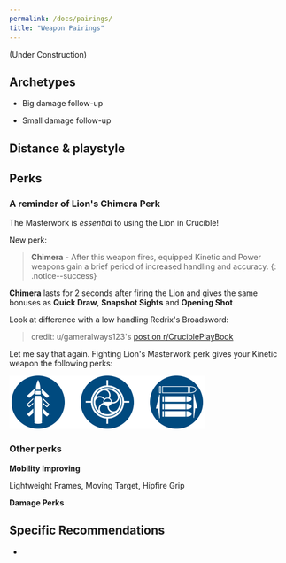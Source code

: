 ```yaml
---
permalink: /docs/pairings/
title: "Weapon Pairings"
---
```


(Under Construction)


## Archetypes

- Big damage follow-up

- Small damage follow-up

## Distance & playstyle

## Perks

### A reminder of Lion's Chimera Perk
The Masterwork is *essential* to using the Lion in Crucible!

New perk:
> **Chimera** - After this weapon fires, equipped Kinetic and Power weapons gain a brief period of increased handling and accuracy.
{: .notice--success}

**Chimera** lasts for 2 seconds after firing the Lion and gives the same bonuses as **Quick Draw**, **Snapshot Sights** and **Opening Shot**

Look at difference with a low handling Redrix's Broadsword:

<blockquote class="imgur-embed-pub" lang="en" data-id="a/QvxoTAA"><a href="//imgur.com/a/QvxoTAA"></a></blockquote><script async src="//s.imgur.com/min/embed.js" charset="utf-8"></script>

>credit: u/gameralways123's [post on r/CruciblePlayBook](https://www.reddit.com/r/CruciblePlaybook/comments/9ph01t/quick_breakdown_of_chimera_on_fighting_lion/)

Let me say that again. Fighting Lion's Masterwork perk gives your Kinetic weapon the following perks:

![Chimera Perks](/assets/images/chimera_perks.png)

### Other perks

**Mobility Improving**

Lightweight Frames, Moving Target, Hipfire Grip

**Damage Perks**

## Specific Recommendations

-

